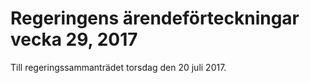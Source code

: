# Regeringens ärendeförteckningar vecka 29, 2017

Till regeringssammanträdet torsdag den 20 juli 2017\.
